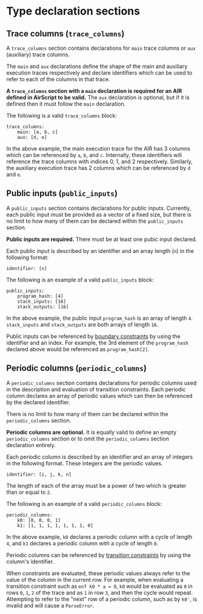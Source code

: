 # Type declaration sections

## Trace columns (`trace_columns`)

A `trace_columns` section contains declarations for `main` trace columns or `aux` (auxiliary) trace columns.

The `main` and `aux` declarations define the shape of the main and auxiliary execution traces respectively and declare identifiers which can be used to refer to each of the columns in that trace.

**A `trace_columns` section with a `main` declaration is required for an AIR defined in AirScript to be valid.** The `aux` declaration is optional, but if it is defined then it must follow the `main` declaration.

The following is a valid `trace_columns` block:

```
trace_columns:
    main: [a, b, c]
    aux: [d, e]
```

In the above example, the main execution trace for the AIR has 3 columns which can be referenced by `a`, `b`, and `c`. Internally, these identifiers will reference the trace columns with indices 0, 1, and 2 respectively. Similarly, the auxiliary execution trace has 2 columns which can be referenced by `d` and `e`.

## Public inputs (`public_inputs`)

A `public_inputs` section contains declarations for public inputs. Currently, each public input must be provided as a vector of a fixed size, but there is no limit to how many of them can be declared within the `public_inputs` section.

**Public inputs are required.** There must be at least one pubic input declared.

Each public input is described by an identifier and an array length (`n`) in the following format:

```
identifier: [n]
```

The following is an example of a valid `public_inputs` block:

```
public_inputs:
    program_hash: [4]
    stack_inputs: [16]
    stack_outputs: [16]
```

In the above example, the public input `program_hash` is an array of length `4`. `stack_inputs` and `stack_outputs` are both arrays of length `16`.

Public inputs can be referenced by [boundary constraints](./constraints.md#boundary_constraints) by using the identifier and an index. For example, the 3rd element of the `program_hash` declared above would be referenced as `program_hash[2]`.

## Periodic columns (`periodic_columns`)

A `periodic_columns` section contains declarations for periodic columns used in the description and evaluation of transition constraints. Each periodic column declares an array of periodic values which can then be referenced by the declared identifier.

There is no limit to how many of them can be declared within the `periodic_columns` section.

**Periodic columns are optional.** It is equally valid to define an empty `periodic_columns` section or to omit the `periodic_columns` section declaration entirely.

Each periodic column is described by an identifier and an array of integers in the following format. These integers are the periodic values.

```
identifier: [i, j, k, n]
```

The length of each of the array must be a power of two which is greater than or equal to `2`.

The following is an example of a valid `periodic_columns` block:

```
periodic_columns:
    k0: [0, 0, 0, 1]
    k1: [1, 1, 1, 1, 1, 1, 1, 0]
```

In the above example, `k0` declares a periodic column with a cycle of length `4`, and `k1` declares a periodic column with a cycle of length `8`.

Periodic columns can be referenced by [transition constraints](./constraints.md#transition_constraints) by using the column's identifier.

When constraints are evaluated, these periodic values always refer to the value of the column in the current row. For example, when evaluating a transition constraint such as `enf k0 * a = 0`, `k0` would be evaluated as `0` in rows `0`, `1`, `2` of the trace and as `1` in row `3`, and then the cycle would repeat. Attempting to refer to the "next" row of a periodic column, such as by `k0'`, is invalid and will cause a `ParseError`.
